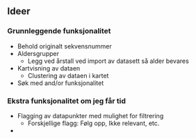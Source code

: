 Ideer
---

### Grunnleggende funksjonalitet

- Behold originalt sekvensnummer
- Aldersgrupper
    - Legg ved årstall ved import av datasett så alder bevares 
- Kartvisning av dataen
    - Clustering av dataen i kartet
- Søk med and/or funksjonalitet


### Ekstra funksjonalitet om jeg får tid

- Flagging av datapunkter med mulighet for filtrering
    - Forskjellige flagg: Følg opp, Ikke relevant, etc.
- 